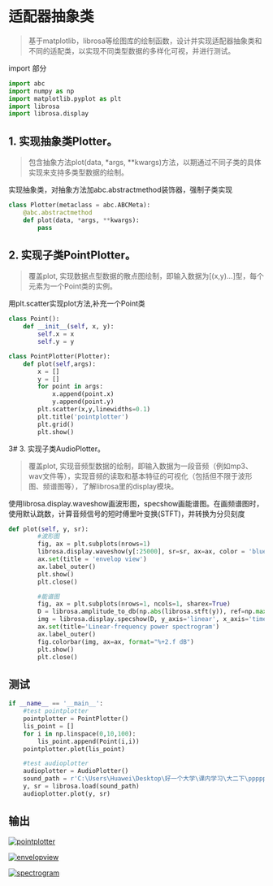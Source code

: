 # 适配器抽象类
> 基于matplotlib，librosa等绘图库的绘制函数，设计并实现适配器抽象类和不同的适配类，以实现不同类型数据的多样化可视，并进行测试。

import 部分
```python
import abc
import numpy as np
import matplotlib.pyplot as plt
import librosa
import librosa.display
```

## 1. 实现抽象类Plotter。

> 包含抽象方法plot(data, *args, **kwargs)方法，以期通过不同子类的具体实现来支持多类型数据的绘制。

实现抽象类，对抽象方法加abc.abstractmethod装饰器，强制子类实现

```python
class Plotter(metaclass = abc.ABCMeta):
    @abc.abstractmethod
    def plot(data, *args, **kwargs):
        pass
```


## 2. 实现子类PointPlotter。

> 覆盖plot, 实现数据点型数据的散点图绘制，即输入数据为[(x,y)...]型，每个元素为一个Point类的实例。

用plt.scatter实现plot方法,补充一个Point类

```python
class Point():
    def __init__(self, x, y):
        self.x = x
        self.y = y

class PointPlotter(Plotter):
    def plot(self,args):
        x = []
        y = []
        for point in args:
            x.append(point.x)
            y.append(point.y)
        plt.scatter(x,y,linewidths=0.1)
        plt.title('pointplotter')
        plt.grid()
        plt.show()
```

3# 3. 实现子类AudioPlotter。

> 覆盖plot, 实现音频型数据的绘制，即输入数据为一段音频（例如mp3、wav文件等），实现音频的读取和基本特征的可视化（包括但不限于波形图、频谱图等），了解librosa里的display模块。

使用librosa.display.waveshow画波形图，specshow画能谱图。在画频谱图时，使用默认跳数，计算音频信号的短时傅里叶变换(STFT)，并转换为分贝刻度

```python
def plot(self, y, sr):
        #波形图
        fig, ax = plt.subplots(nrows=1)
        librosa.display.waveshow(y[:25000], sr=sr, ax=ax, color = 'blue')
        ax.set(title = 'envelop view')
        ax.label_outer()
        plt.show()
        plt.close()

        #能谱图
        fig, ax = plt.subplots(nrows=1, ncols=1, sharex=True)
        D = librosa.amplitude_to_db(np.abs(librosa.stft(y)), ref=np.max)
        img = librosa.display.specshow(D, y_axis='linear', x_axis='time', sr=sr, ax=ax)
        ax.set(title='Linear-frequency power spectrogram')
        ax.label_outer()
        fig.colorbar(img, ax=ax, format="%+2.f dB")
        plt.show()
        plt.close()
```

## 测试

```python
if __name__ == '__main__':
    #test pointplotter
    pointplotter = PointPlotter()
    lis_point = []
    for i in np.linspace(0,10,100):
        lis_point.append(Point(i,i))
    pointplotter.plot(lis_point)

    #test audioplotter
    audioplotter = AudioPlotter()
    sound_path = r'C:\Users\Huawei\Desktop\好一个大学\课内学习\大二下\ppppp数据分析\w10\w10-demo\test.mp3'
    y, sr = librosa.load(sound_path)
    audioplotter.plot(y, sr)

```
## 输出

<a href="https://ibb.co/RTjh8r0Q"><img src="https://i.ibb.co/zV68d9RP/pointplotter.png" alt="pointplotter" border="0"></a>

<a href="https://ibb.co/N6DnGWMV"><img src="https://i.ibb.co/jv0Zj3S6/envelopview.png" alt="envelopview" border="0"></a>

<a href="https://ibb.co/vvvnVX6Q"><img src="https://i.ibb.co/qFFQ7J3W/spectrogram.png" alt="spectrogram" border="0"></a>
